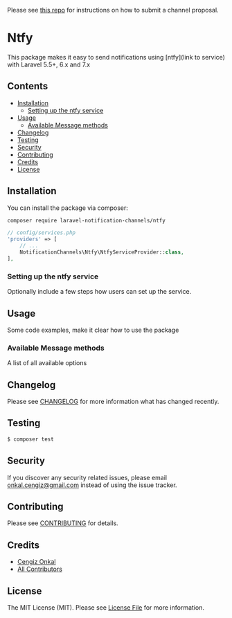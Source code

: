 Please see [this repo](https://github.com/laravel-notification-channels/channels) for instructions on how to submit a channel proposal.

# Ntfy

This package makes it easy to send notifications using [ntfy](link to service) with Laravel 5.5+, 6.x and 7.x

## Contents

- [Installation](#installation)
    - [Setting up the ntfy service](#setting-up-the-ntfy-service)
- [Usage](#usage)
    - [Available Message methods](#available-message-methods)
- [Changelog](#changelog)
- [Testing](#testing)
- [Security](#security)
- [Contributing](#contributing)
- [Credits](#credits)
- [License](#license)


## Installation

You can install the package via composer:

```bash
composer require laravel-notification-channels/ntfy
```
```php
// config/services.php
'providers' => [
    // ...
    NotificationChannels\Ntfy\NtfyServiceProvider::class,
],
```

### Setting up the ntfy service

Optionally include a few steps how users can set up the service.

## Usage

Some code examples, make it clear how to use the package

### Available Message methods

A list of all available options

## Changelog

Please see [CHANGELOG](CHANGELOG.md) for more information what has changed recently.

## Testing

``` bash
$ composer test
```

## Security

If you discover any security related issues, please email onkal.cengiz@gmail.com instead of using the issue tracker.

## Contributing

Please see [CONTRIBUTING](CONTRIBUTING.md) for details.

## Credits

- [Cengiz Onkal](https://github.com/cengizonkal)
- [All Contributors](../../contributors)

## License

The MIT License (MIT). Please see [License File](LICENSE.md) for more information.
